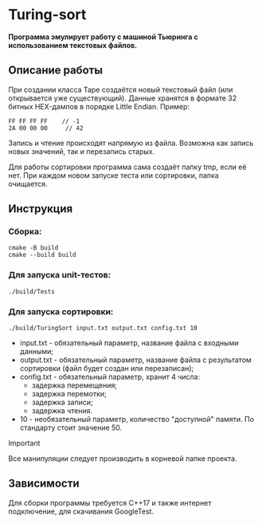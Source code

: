 # Turing-sort
**Программа эмулирует работу с машиной Тьюринга с использованием текстовых файлов.**

## Описание работы
При создании класса Tape создаётся новый текстовый файл (или открывается уже существующий).
Данные хранятся в формате 32 битных HEX-дампов в порядке Little Endian.
Пример:
```
FF FF FF FF    // -1
2A 00 00 00     // 42
```
Запись и чтение происходят напрямую из файла.
Возможна как запись новых значений, так и перезапись старых.

Для работы сортировки программа сама создаёт папку tmp, если её нет. При каждом новом запуске теста или сортировки, папка очищается.
## Инструкция
### Сборка:
```
cmake -B build
cmake --build build
```
### Для запуска unit-тестов:
```
./build/Tests
```
### Для запуска сортировки:
```
./build/TuringSort input.txt output.txt config.txt 10
```
- input.txt - обязательный параметр, название файла с входными данными;
- output.txt - обязательный параметр, название файла с результатом сортировки (файл будет создан или перезаписан);
- config.txt - обязательный параметр, хранит 4 числа:
  - задержка перемещения;
  - задержка перемотки;
  - задержка записи;
  - задержка чтения.
- 10 - необязательный параметр, количество "доступной" памяти. По стандарту стоит значение 50.

> [!IMPORTANT]
> Все манипуляции следует производить в корневой папке проекта.

## Зависимости
Для сборки программы требуется C++17 и также интернет подключение, для скачивания GoogleTest.
